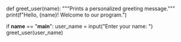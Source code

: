 def greet_user(name):
    """Prints a personalized greeting message."""
    print(f"Hello, {name}! Welcome to our program.")

if __name__ == "__main__":
    user_name = input("Enter your name: ")
    greet_user(user_name)
